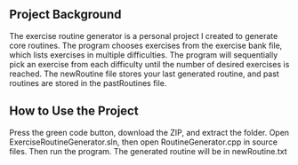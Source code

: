 ## Project Background
The exercise routine generator is a personal project I created to generate core routines. 
The program chooses exercises from the exercise bank file, which lists exercises in multiple difficulties. 
The program will sequentially pick an exercise from each difficulty until the number of desired exercises is reached. 
The newRoutine file stores your last generated routine, and past routines are stored in the pastRoutines file.  

## How to Use the Project
Press the green code button, download the ZIP, and extract the folder. 
Open ExerciseRoutineGenerator.sln, then open RoutineGenerator.cpp in source files.
Then run the program.
The generated routine will be in newRoutine.txt
